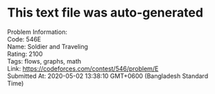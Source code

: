 # This text file was auto-generated  
  
Problem Information:  
Code: 546E  
Name: Soldier and Traveling  
Rating: 2100  
Tags: flows, graphs, math  
Link: https://codeforces.com/contest/546/problem/E  
Submitted At: 2020-05-02 13:38:10 GMT+0600 (Bangladesh Standard Time)  
